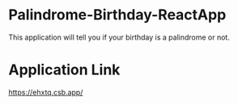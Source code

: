 # Palindrome-Birthday-ReactApp

  This application will tell you if your birthday is a palindrome or not.
  
 # Application Link
  https://ehxtq.csb.app/
  
